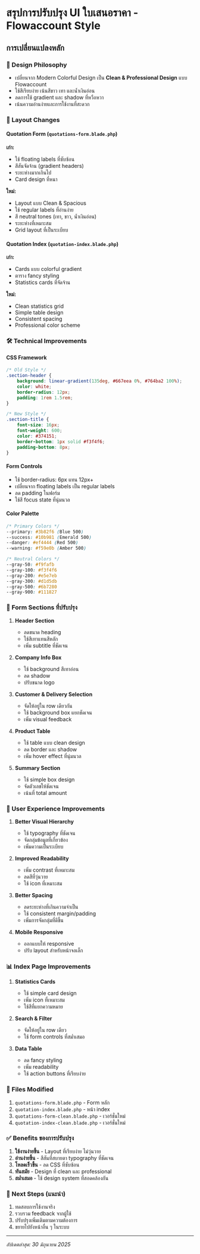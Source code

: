 # สรุปการปรับปรุง UI ใบเสนอราคา - Flowaccount Style

## การเปลี่ยนแปลงหลัก

### 🎨 Design Philosophy
- เปลี่ยนจาก Modern Colorful Design เป็น **Clean & Professional Design** แบบ Flowaccount
- ใช้สีเรียบง่าย เน้นสีขาว เทา และน้ำเงินอ่อน
- ลดการใช้ gradient และ shadow ที่หวือหวา
- เน้นความอ่านง่ายและการใช้งานที่สะดวก

### 📱 Layout Changes

#### Quotation Form (`quotations-form.blade.php`)
**เก่า:**
- ใช้ floating labels ที่ซับซ้อน
- สีสันจัดจ้าน (gradient headers)
- ระยะห่างมากเกินไป
- Card design ที่หนา

**ใหม่:**
- Layout แบบ Clean & Spacious
- ใช้ regular labels ที่อ่านง่าย
- สี neutral tones (เทา, ขาว, น้ำเงินอ่อน)
- ระยะห่างที่เหมาะสม
- Grid layout ที่เป็นระเบียบ

#### Quotation Index (`quotation-index.blade.php`)
**เก่า:**
- Cards แบบ colorful gradient
- ตาราง fancy styling
- Statistics cards ที่จัดจ้าน

**ใหม่:**
- Clean statistics grid
- Simple table design
- Consistent spacing
- Professional color scheme

### 🛠️ Technical Improvements

#### CSS Framework
```css
/* Old Style */
.section-header {
    background: linear-gradient(135deg, #667eea 0%, #764ba2 100%);
    color: white;
    border-radius: 12px;
    padding: 1rem 1.5rem;
}

/* New Style */
.section-title {
    font-size: 16px;
    font-weight: 600;
    color: #374151;
    border-bottom: 1px solid #f3f4f6;
    padding-bottom: 8px;
}
```

#### Form Controls
- ใช้ border-radius: 6px แทน 12px+ 
- เปลี่ยนจาก floating labels เป็น regular labels
- ลด padding ในฟอร์ม
- ใช้สี focus state ที่นุ่มนวล

#### Color Palette
```css
/* Primary Colors */
--primary: #3b82f6 (Blue 500)
--success: #10b981 (Emerald 500) 
--danger: #ef4444 (Red 500)
--warning: #f59e0b (Amber 500)

/* Neutral Colors */
--gray-50: #f9fafb
--gray-100: #f3f4f6
--gray-200: #e5e7eb
--gray-300: #d1d5db
--gray-500: #6b7280
--gray-900: #111827
```

### 📝 Form Sections ที่ปรับปรุง

1. **Header Section**
   - ลดขนาด heading
   - ใช้สีเทาแทนสีหลัก
   - เพิ่ม subtitle ที่ชัดเจน

2. **Company Info Box**
   - ใช้ background สีเทาอ่อน
   - ลด shadow
   - ปรับขนาด logo

3. **Customer & Delivery Selection**
   - จัดให้อยู่ใน row เดียวกัน
   - ใช้ background box แยกชัดเจน
   - เพิ่ม visual feedback

4. **Product Table**
   - ใช้ table แบบ clean design
   - ลด border และ shadow
   - เพิ่ม hover effect ที่นุ่มนวล

5. **Summary Section**
   - ใช้ simple box design
   - จัดตัวเลขให้ชัดเจน
   - เน้นที่ total amount

### 🎯 User Experience Improvements

1. **Better Visual Hierarchy**
   - ใช้ typography ที่ชัดเจน
   - จัดกลุ่มข้อมูลที่เกี่ยวข้อง
   - เพิ่มความเป็นระเบียบ

2. **Improved Readability**
   - เพิ่ม contrast ที่เหมาะสม
   - ลดสีที่วุ่นวาย
   - ใช้ icon ที่เหมาะสม

3. **Better Spacing**
   - ลดระยะห่างที่เกินความจำเป็น
   - ใช้ consistent margin/padding
   - เพิ่มการจัดกลุ่มที่ดีขึ้น

4. **Mobile Responsive**
   - ออกแบบให้ responsive
   - ปรับ layout สำหรับหน้าจอเล็ก

### 📊 Index Page Improvements

1. **Statistics Cards**
   - ใช้ simple card design
   - เพิ่ม icon ที่เหมาะสม
   - ใช้สีที่แยกความหมาย

2. **Search & Filter**
   - จัดให้อยู่ใน row เดียว
   - ใช้ form controls ที่สม่ำเสมอ

3. **Data Table**
   - ลด fancy styling
   - เพิ่ม readability
   - ใช้ action buttons ที่เรียบง่าย

### 🔧 Files Modified

1. `quotations-form.blade.php` - Form หลัก
2. `quotation-index.blade.php` - หน้า index
3. `quotations-form-clean.blade.php` - เวอร์ชั่นใหม่
4. `quotation-index-clean.blade.php` - เวอร์ชั่นใหม่

### ✅ Benefits ของการปรับปรุง

1. **ใช้งานง่ายขึ้น** - Layout ที่เรียบง่าย ไม่วุ่นวาย
2. **อ่านง่ายขึ้น** - สีสันที่สบายตา typography ที่ชัดเจน  
3. **โหลดเร็วขึ้น** - ลด CSS ที่ซับซ้อน
4. **ทันสมัย** - Design ที่ clean และ professional
5. **สม่ำเสมอ** - ใช้ design system ที่สอดคล้องกัน

### 🚀 Next Steps (แนะนำ)

1. ทดสอบการใช้งานจริง
2. รวบรวม feedback จากผู้ใช้
3. ปรับปรุงเพิ่มเติมตามความต้องการ
4. ขยายไปยังหน้าอื่น ๆ ในระบบ

---
*อัปเดตล่าสุด: 30 มิถุนายน 2025*
